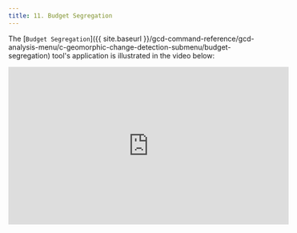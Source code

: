 ```yaml
---
title: 11. Budget Segregation
---
```


The [`Budget Segregation`]({{ site.baseurl }}/gcd-command-reference/gcd-analysis-menu/c-geomorphic-change-detection-submenu/budget-segregation) tool's application is illustrated in the video below:

<iframe width="560" height="315" src="https://www.youtube.com/embed/27gm8EvbIC4" frameborder="0" gesture="media" allow="encrypted-media" allowfullscreen></iframe>

